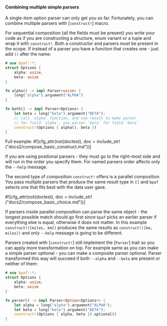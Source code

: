 #### Combining multiple simple parsers

A single-item option parser can only get you so far. Fortunately, you can combine multiple
parsers with [`construct!`] macro.

For sequential composition (all the fields must be present) you write your code as if you are
constructing a structure, enum variant or a tuple and wrap it with `construct!`. Both
a constructor and parsers must be present in the scope. If instead of a parser you have a function
that creates one - just add `()` after the name:

```rust
# use bpaf::*;
struct Options {
    alpha: usize,
    beta: usize
}

fn alpha() -> impl Parser<usize> {
    long("alpha").argument("ALPHA")
}

fn both() -> impl Parser<Options> {
    let beta = long("beta").argument("BETA");
    // call `alpha` function, and use result to make parser
    // for field `alpha`, use parser `beta` for field `beta`
    construct!(Options { alpha(), beta })
}
```

Full example:
#![cfg_attr(not(doctest), doc = include_str!("docs2/compose_basic_construct.md"))]

If you are using positional parsers - they must go to the right-most side and will run in
the order you specify them. For named parsers order affects only the `--help` message.

The second type of composition `construct!` offers is a parallel composition. You pass multiple
parsers that produce the same result type in `[]` and `bpaf` selects one that fits best with
the data user gave.


#![cfg_attr(not(doctest), doc = include_str!("docs2/compose_basic_choice.md"))]

If parsers inside parallel composition can parse the same object - the longest possible match
should go first since `bpaf` picks an earlier parser if everything else is equal, otherwise it
does not matter. In this example `construct!([miles, km])` produces the same results as
`construct!([km, miles])` and only `--help` message is going to be different.

Parsers created with [`construct!`] still implement the [`Parser`] trait so you can apply more
transformation on top. For example same as you can make a simple parser optional - you can make
a composite parser optional. Parser transformed this way will succeed if both `--alpha` and
`--beta` are present or neither of them:

```rust
# use bpaf::*;
struct Options {
    alpha: usize,
    beta: usize
}

fn parser() -> impl Parser<Option<Options>> {
    let alpha = long("alpha").argument("ALPHA");
    let beta = long("beta").argument("BETA");
    construct!(Options { alpha, beta }).optional()
}
```
